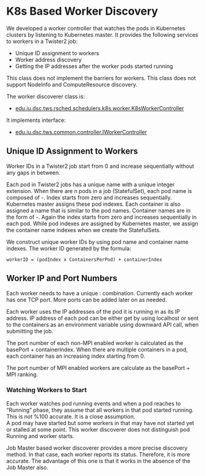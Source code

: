# K8s Based Worker Discovery

We developed a worker controller that watches the pods in Kubernetes clusters by listening to Kubernetes master. It provides the following services to workers in a Twister2 job:

* Unique ID assignment to workers
* Worker address discovery 
* Getting the IP addresses after the worker pods started running

This class does not implement the barriers for workers.
This class does not support NodeInfo and ComputeResource discovery. 

The worker discoverer class is:

* [edu.iu.dsc.tws.rsched.schedulers.k8s.worker.K8sWorkerController](https://github.com/DSC-SPIDAL/twister2/tree/d9edff9bac47239db44731064aa5e2ac98867d97/twister2/resource-scheduler/src/java/edu/iu/dsc/tws/rsched/schedulers/k8s/worker/K8sWorkerController.java)

It implements interface:

* [edu.iu.dsc.tws.common.controller.IWorkerController](https://github.com/DSC-SPIDAL/twister2/tree/d9edff9bac47239db44731064aa5e2ac98867d97/docs/documentation/twister2/common/src/java/edu/iu/dsc/tws/common/discovery/IWorkerController.java)

## Unique ID Assignment to Workers

Worker IDs in a Twister2 job start from 0 and increase sequentially without any gaps in between.

Each pod in Twister2 jobs has a unique name with a unique integer extension. When there are n pods in a job \(StatefulSet\), each pod name is composed of -. Index starts from zero and increases sequentially. Kubernetes master assigns these pod indexes. Each container is also assigned a name that is similar to the pod names. Container names are in the form of -. Again the index starts from zero and increases sequentially in each pod. While pod indexes are assigned by Kubernetes master, we assign the container name indexes when we create the StatefulSets.

We construct unique worker IDs by using pod name and container name indexes. The worker ID generated by the formula:

```text
workerID = (podIndex x ContainersPerPod) + containerIndex
```

## Worker IP and Port Numbers

Each worker needs to have a unique : combination. Currently each worker has one TCP port. More ports can be added later on as needed.

Each worker uses the IP addresses of the pod it is running in as its IP address. IP address of each pod can be either get by using localhost or sent to the containers as an environment variable using downward API call, when submitting the job.

The port number of each non-MPI enabled worker is calculated as the basePort + containerIndex. When there are multiple containers in a pod, each container has an increasing index starting from 0.

The port number of MPI enabled workers are calculate as the basePort + MPI ranking.

### Watching Workers to Start

Each worker watches pod running events and when a pod reaches to “Running” phase, they assume that all workers in that pod started running. This is not %100 accurate. It is a close assumption.  
A pod may have started but some workers in that may have not started yet or stalled at some point. This worker discoverer does not distinguish pod Running and worker starts.

Job Master based worker discoverer provides a more precise discovery method. In that case, each worker reports its status. Therefore, it is more accurate. The advantage of this one is that it works in the absence of the Job Master also.

